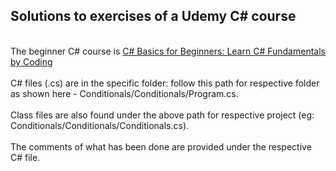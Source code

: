 ## Solutions to exercises of a Udemy C# course ## 
<br> The beginner C# course is [C# Basics for Beginners: Learn C# Fundamentals by Coding](https://www.udemy.com/course/csharp-tutorial-for-beginners/learn/lecture/3684166?start=15#overview) </br>
<br> C# files (.cs) are in the specific folder: follow this path for respective folder as shown here - Conditionals/Conditionals/Program.cs. </br>
 <br> Class files are also found under the above path for respective project (eg: Conditionals/Conditionals/Conditionals.cs). </br>
 <br> The comments of what has been done are provided under the respective C# file. </br>
